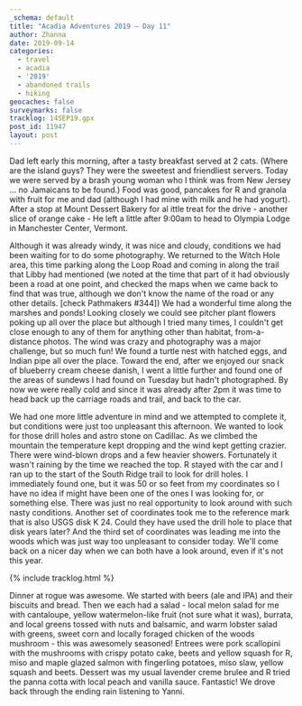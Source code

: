 ```yaml
---
_schema: default
title: "Acadia Adventures 2019 – Day 11"
author: Zhanna
date: 2019-09-14
categories: 
  - travel
  - acadia
  - '2019'
  - abandoned trails
  - hiking
geocaches: false
surveymarks: false
tracklog: 14SEP19.gpx
post_id: 11947
layout: post  
---
```


Dad left early this morning, after a tasty breakfast served at 2 cats. (Where are the island guys? They were the sweetest and friendliest servers. Today we were served by a brash young woman who I think was from New Jersey ... no Jamaicans to be found.) Food was good, pancakes for R and granola with fruit for me and dad (although I had mine with milk and he had yogurt). After a stop at Mount Dessert Bakery for al ittle treat for the drive - another slice of orange cake - He left a little after 9:00am to head to Olympia Lodge in Manchester Center, Vermont.

Although it was already windy, it was nice and cloudy, conditions we had been waiting for to do some photography. We returned to the Witch Hole area, this time parking along the Loop Road and coming in along the trail that Libby had mentioned (we noted at the time that part of it had obviously been a road at one point, and checked the maps when we came back to find that was true, although we don't know the name of the road or any other details. [check Pathmakers #344]) We had a wonderful time along the marshes and ponds! Looking closely we could see pitcher plant flowers poking up all over the place but although I tried many times, I couldn't get close enough to any of them for anything other than habitat, from-a-distance photos. The wind was crazy and photography was a major challenge, but so much fun! We found a turtle nest with hatched eggs, and Indian pipe all over the place. Toward the end, after we enjoyed our snack of blueberry cream cheese danish, I went a little further and found one of the areas of sundews I had found on Tuesday but hadn't photographed. By now we were really cold and since it was already after 2pm it was time to head back up the carriage roads and trail, and back to the car.

We had one more little adventure in mind and we attempted to complete it, but conditions were just too unpleasant this afternoon. We wanted to look for those drill holes and astro stone on Cadillac. As we climbed the mountain the temperature kept dropping and the wind kept getting crazier. There were wind-blown drops and a few heavier showers. Fortunately it wasn't raining by the time we reached the top. R stayed with the car and I ran up to the start of the South Ridge trail to look for drill holes. I immediately found one, but it was 50 or so feet from my coordinates so I have no idea if might have been one of the ones I was looking for, or something else. There was just no real opportunity to look around with such nasty conditions. Another set of coordinates took me to the reference mark that is also USGS disk K 24. Could they have used the drill hole to place that disk years later? And the third set of coordinates was leading me into the woods which was just way too unpleasant to consider today. We'll come back on a nicer day when we can both have a look around, even if it's not this year.

{% include tracklog.html %}

Dinner at rogue was awesome. We started with beers (ale and IPA) and their biscuits and bread. Then we each had a salad - local melon salad for me with cantaloupe, yellow watermelon-like fruit (not sure what it was), burrata, and local greens tossed with nuts and balsamic, and warm lobster salad with greens, sweet corn and locally foraged chicken of the woods mushroom - this was awesomely seasoned! Entrees were pork scallopini with the mushrooms with crispy potato cake, beets and yellow squash for R, miso and maple glazed salmon with fingerling potatoes, miso slaw, yellow squash and beets. Dessert was my usual lavender creme brulee and R tried the panna cotta with local peach and vanilla sauce. Fantastic! We drove back through the ending rain listening to Yanni.  